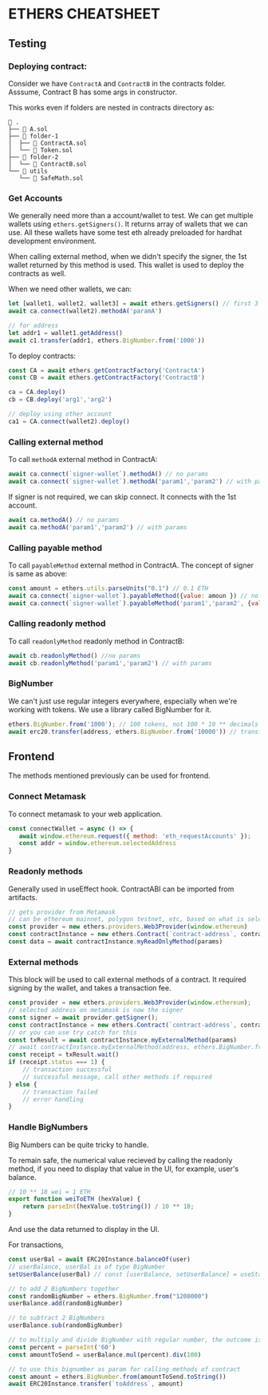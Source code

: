 # ETHERS CHEATSHEET

## Testing

### Deploying contract:
Consider we have `ContractA` and `ContractB` in the contracts folder. 
Asssume, Contract B has some args in constructor.

This works even if folders are nested in contracts directory as:
```
 .
├──  A.sol
├──  folder-1
│  ├──  ContractA.sol
│  └──  Token.sol
├──  folder-2
│  └──  ContractB.sol
└──  utils
   └──  SafeMath.sol
```

### Get Accounts
We generally need more than a account/wallet to test. We can get multiple wallets using `ethers.getSigners()`. It returns array of wallets that we can use. All these wallets have some test eth already preloaded for hardhat development environment.

When calling external method, when we didn't specify the signer, the 1st wallet returned by this method is used. This wallet is used to deploy the contracts as well.

When we need other wallets, we can:
```js
let [wallet1, wallet2, wallet3] = await ethers.getSigners() // first 3 wallets are saved in the variables
await ca.connect(wallet2).methodA('paramA')

// for address
let addr1 = wallet1.getAddress()
await c1.transfer(addr1, ethers.BigNumber.from('1000'))
```

To deploy contracts:

```js
const CA = await ethers.getContractFactory('ContractA')
const CB = await ethers.getContractFactory('ContractB')

ca = CA.deploy()
cb = CB.deploy('arg1','arg2')

// deploy using other account
ca1 = CA.connect(wallet2).deploy()
```


### Calling external method
To call `methodA` external method in ContractA:
```js
await ca.connect(`signer-wallet`).methodA() // no params
await ca.connect(`signer-wallet`).methodA('param1','param2') // with params
```
If signer is not required, we can skip connect. It connects with the 1st account.
```js
await ca.methodA() // no params
await ca.methodA('param1','param2') // with params
```

### Calling payable method
To call `payableMethod` external method in ContractA. The concept of signer is same as above:
```js
const amount = ethers.utils.parseUnits("0.1") // 0.1 ETH
await ca.connect(`signer-wallet`).payableMethod({value: amoun }) // no params
await ca.connect(`signer-wallet`).payableMethod('param1','param2', {value: amount}) // with params
```

### Calling readonly method
To call `readonlyMethod` readonly method in ContractB:
```js
await cb.readonlyMethod() //no params
await cb.readonlyMethod('param1','param2') // with params
```

### BigNumber
We can't just use regular integers everywhere, especially when we're working with tokens. We use a library called BigNumber for it.

```js
ethers.BigNumber.from('1000'); // 100 tokens, not 100 * 10 ** decimals
await erc20.transfer(address, ethers.BigNumber.from('10000')) // transfer 10000 erc20 tokens to address
```

## Frontend 
The methods mentioned previously can be used for frontend.

### Connect Metamask
To connect metamask to your web application.
```js
const connectWallet = async () => {
   await window.ethereum.request({ method: 'eth_requestAccounts' });
   const addr = window.ethereum.selectedAddress
}
```

### Readonly methods
Generally used in useEffect hook. ContractABI can be imported from artifacts.
```js
// gets provider from Metamask
// can be ethereum mainnet, polygon testnet, etc, based on what is selected on metamask
const provider = new ethers.providers.Web3Provider(window.ethereum)
const contractInstance = new ethers.Contract(`contract-address`, contractABI, provider)
const data = await contractInstance.myReadOnlyMethod(params)
```

### External methods

This block will be used to call external methods of a contract. It required signing by the wallet, and takes a transaction fee.
```js
const provider = new ethers.providers.Web3Provider(window.ethereum);
// selected address on metamask is now the signer
const signer = await provider.getSigner();
const contractInstance = new ethers.Contract(`contract-address`, contractABI, provider)
// or you can use try catch for this
const txResult = await contractInstance.myExternalMethod(params)
// await contractInstance.myExternalMethod(address, ethers.BigNumber.from("10000000000000"))
const receipt = txResult.wait() 
if (receipt.status === 1) {
	// transaction successful
	// successful message, call other methods if required
} else {
	// transaction failed
	// error handling
}
```

### Handle BigNumbers
Big Numbers can be quite tricky to handle.

To remain safe, the numerical value recieved by calling the readonly method, if you need to display that value in the UI, for example, user's balance.
```js
// 10 ** 18 wei = 1 ETH
export function weiToETH (hexValue) {
    return parseInt(hexValue.toString()) / 10 ** 18;
}
```

And use the data returned to display in the UI.

For transactions,

```js
const userBal = await ERC20Instance.balanceOf(user)
// userBalance, userBal is of type BigNumber
setUserBalance(userBal) // const [userBalance, setUserBalance] = useState(null)

// to add 2 BigNumbers together
const randomBigNumber = ethers.BigNumber.from("1200000")
userBalance.add(randomBigNumber)

// to subtract 2 BigNumbers
userBalance.sub(randomBigNumber)

// to multiply and divide BigNumber with regular number, the outcome is a bigNumber
const percent = parseInt('60')
const amountToSend = userBalance.mul(percent).div(100)

// to use this bignumber as param for calling methods of contract
const amount = ethers.BigNumber.from(amountToSend.toString())
await ERC20Instance.transfer(`toAddress`, amount)
```




